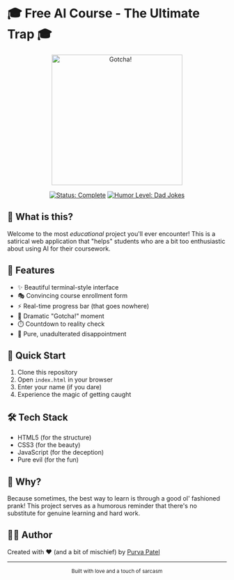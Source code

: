 # 🎓 Free AI Course - The Ultimate Trap 🎓

<div align="center">
  <img src="https://media.giphy.com/media/3o7TKSjRrfIPjeiVyM/giphy.gif" alt="Gotcha!" width="300"/>
  
  [![Status: Complete](https://img.shields.io/badge/Status-Complete-brightgreen.svg)]()
  [![Humor Level: Dad Jokes](https://img.shields.io/badge/Humor%20Level-Dad%20Jokes-orange.svg)]()
</div>

## 🤔 What is this?

Welcome to the most *educational* project you'll ever encounter! This is a satirical web application that "helps" students who are a bit too enthusiastic about using AI for their coursework.

## 🎯 Features

- ✨ Beautiful terminal-style interface
- 🎭 Convincing course enrollment form
- ⚡ Real-time progress bar (that goes nowhere)
- 🚨 Dramatic "Gotcha!" moment
- ⏱️ Countdown to reality check
- 💫 Pure, unadulterated disappointment

## 🚀 Quick Start

1. Clone this repository
2. Open `index.html` in your browser
3. Enter your name (if you dare)
4. Experience the magic of getting caught

## 🛠️ Tech Stack

- HTML5 (for the structure)
- CSS3 (for the beauty)
- JavaScript (for the deception)
- Pure evil (for the fun)

## 🤣 Why?

Because sometimes, the best way to learn is through a good ol' fashioned prank! This project serves as a humorous reminder that there's no substitute for genuine learning and hard work.

## 👩‍💻 Author

Created with ❤️ (and a bit of mischief) by [Purva Patel](https://github.com/Purvapatel4725)

---

<div align="center">
  <sub>Built with love and a touch of sarcasm</sub>
</div>
